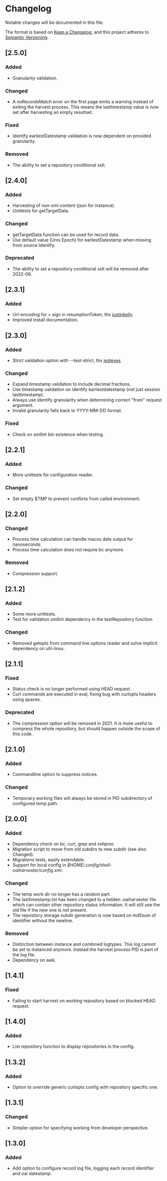 # Changelog
Notable changes will be documented in this file.

The format is based on [Keep a Changelog](https://keepachangelog.com/en/1.0.0/),
and this project adheres to [Semantic Versioning](https://semver.org/spec/v2.0.0.html).

## [2.5.0]
### Added
- Granularity validation.

### Changed
- A noRecordsMatch error on the first page emits a warning instead of exiting the harvest process. This means the lasttimestamp value is now set after harvesting an empty resultset.

### Fixed
- Identify earliestDatestamp validation is now dependent on provided granularity.

### Removed
- The ability to set a repository conditional xslt.

## [2.4.0]
### Added 
- Harvesting of non-xml content (json for instance).
- Unittests for getTargetData.

### Changed
- getTargetData function can be used for record data.
- Use default value (Unix Epoch) for earliestDatestamp when missing from source Identify.

### Deprecated
- The ability to set a repository conditional xslt will be removed after 2022-06.

## [2.3.1]
### Added
- Url-encoding for + sign in resumptionToken, thx [justinkelly](https://github.com/justinkelly).
- Improved install documentation.

## [2.3.0]
### Added
- Strict validation option with --test-strict, thx [jesteves](https://github.com/jesteves).

### Changed
- Expand timestamp validation to include decimal fractions.
- Use timestamp validation on identify earliestdatestamp (not just session lasttimestamp).
- Always use identify granularity when determining correct "from" request argument.
- Invalid granularity falls back to YYYY-MM-DD format.

### Fixed
- Check on xmllint bin existence when testing.

## [2.2.1]
### Added
- More unittests for configuration reader.

### Changed
- Set empty $TMP to prevent conflicts from called environment.

## [2.2.0]
### Changed
- Process time calculation can handle macos date output for nanoseconds.
- Process time calculation does not require bc anymore.

### Removed
- Compression support.

## [2.1.2]
### Added
- Some more unittests.
- Test for validation xmllint dependency in the testRepository function.

### Changed
- Removed getopts from command line options reader and solve implicit dependency on util-linux.

## [2.1.1]
### Fixed
- Status check is no longer performed using HEAD request.
- Curl commands are executed in eval, fixing bug with curlopts headers using spaces.

### Deprecated
- The compression option will be removed in 2021. It is more useful to compress the whole repository, but should happen outside the scope of this code.

## [2.1.0]
### Added
- Commandline option to suppress notices.

### Changed
- Temporary working files will always be stored in PID subdirectory of configured temp path.

## [2.0.0]
### Added
- Dependency check on bc, curl, grep and xsltproc
- Migration script to move from old subdirs to new subdir (see also Changed).
- Migrations tests, easily extendable.
- Support for local config in *$HOME/.config/shell-oaiharvester/config.xml*.

### Changed
- The temp work dir no longer has a random part.
- The lasttimestamp.txt has been changed to a hidden .oaiharvester file which can contain other repository status information. It will still use the old file if the new one is not present.
- The repository storage subdir generation is now based on md5sum of identifier without the newline.

### Removed
- Distinction between instance and combined logtypes. This log cannot be set to instanced anymore. Instead the harvest process PID is part of the log file.
- Dependency on awk.

## [1.4.1]
### Fixed
- Failing to start harvest on working repository based on blocked HEAD request.

## [1.4.0]
### Added
- List repository function to display repositories in the config.

## [1.3.2]
### Added
- Option to override generic curlopts config with repository specific one.

## [1.3.1]
### Changed
- Simpler option for specifying working from developer perspective.

## [1.3.0]
### Added
- Add option to configure record log file, logging each record identifier and oai datestamp.
